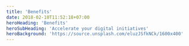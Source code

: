 ```yaml
---
title: 'Benefits'
date: 2018-02-10T11:52:18+07:00
heroHeading: 'Benefits'
heroSubHeading: 'Accelerate your digital initiatives'
heroBackground: 'https://source.unsplash.com/eluzJSfkNCk/1600x400'
---
```

